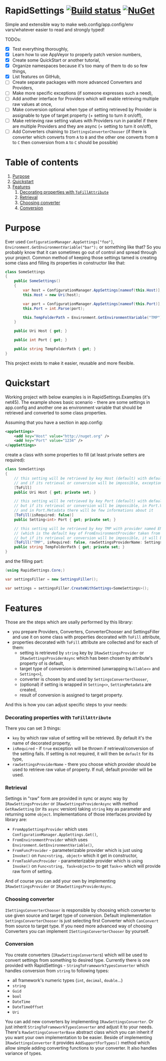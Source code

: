 # RapidSettings [![Build status](https://ci.appveyor.com/api/projects/status/1r2o5w4tsg11fatf/branch/master?svg=true)](https://ci.appveyor.com/project/baterja/rapidsettings/branch/master) [![NuGet](https://img.shields.io/nuget/vpre/RapidSettings.svg)](https://www.nuget.org/packages/RapidSettings/)
Simple and extensible way to make web.config/app.config/env vars/whatever easier to read and strongly typed!

TODOs:
- [x] Test everything thoroughly,
- [x] Learn how to use AppVeyor to properly patch version numbers,
- [x] Create some QuickStart or another tutorial,
- [x] Organize namespaces because it's too many of them to do so few things,
- [x] List features on GitHub,
- [ ] Create separate packages with more advanced Converters and Providers,
- [ ] Make more specific exceptions (if someone expresses such a need),
- [ ] Add another interface for Providers which will enable retrieving multiple raw values at once,
- [ ] Make conversion optional when type of setting retrieved by Provider is assignable to type of target property (+ setting to turn it on/off),
- [ ] Make retrieving raw setting values with Providers run in parallel if there are multiple Providers and they are async (+ setting to turn it on/off),
- [ ] Add Converters chaining to ```ISettingsConverterChooser``` (if there is converter which converts from ```A``` to ```B``` and the other one converts from ```B``` to ```C``` then conversion from ```A``` to ```C``` should be possible)

# Table of contents
1. [Purpose](#Purpose)
2. [Quickstart](#Quickstart)
3. [Features](#Features)
   1. [Decorating properties with ```ToFillAttribute```](#ToFillAttribute)
   2. [Retrieval](#Retrieval)
   3. [Choosing converter](#ChoosingConverter)
   4. [Conversion](#Conversion)

<a name="Purpose"></a>
# Purpose
Ever used `ConfigurationManager.AppSettings["foo"]`, `Environment.GetEnvironmentVariable("bar");` or something like that? So you probably know that it can sometimes go out of control and spread through your project. Common method of keeping those settings tamed is creating some class and filling its properties in constructor like that:
```csharp
class SomeSettings
{
    public SomeSettings()
    {
        var host = ConfigurationManager.AppSettings[nameof(this.Host)];
        this.Host = new Uri(host);

        var port = ConfigurationManager.AppSettings[nameof(this.Port)];
        this.Port = int.Parse(port);

        this.TempFolderPath = Environment.GetEnvironmentVariable("TMP");
    }

    public Uri Host { get; }

    public int Port { get; }

    public string TempFolderPath { get; }
}
```
This project exists to make it easier, reusable and more flexible.

<a name="Quickstart"></a>
# Quickstart

Working project with below examples is in RapidSettings.Examples (it's net45).
The example shows basic scenario - there are some settings in app.config and another one as environment variable that should be retrieved and converted to some class properties.

Assuming that you have a section in app.config:
```xml
<appSettings>
    <add key="Host" value="http://nuget.org" />
    <add key="Port" value="1234" />
</appSettings>
```

create a class with some properties to fill (at least private setters are required):

```csharp
class SomeSettings
{
    // this setting will be retrieved by key Host (default) with default provider
    // and if its retrieval or conversion will be impossible, exception will be thrown
    [ToFill]
    public Uri Host { get; private set; }

    // this setting will be retrieved by key Port (default) with default provider
    // but if its retrieval or conversion will be impossible, in Port.Value will be just a default int value (0)
    // and in Port.Metadata there will be few informations about it
    [ToFill(isRequired: false)]
    public Setting<int> Port { get; private set; }

    // this setting will be retrieved by key TMP with provider named ENV 
    // (which is the default key of FromEnvironmentProvider taken from SettingsFillerStaticDefaults)
    // but if its retrieval or conversion will be impossible, it will be just a default string value (null)
    [ToFill("TMP", isRequired: false, rawSettingsProviderName: SettingsFillerStaticDefaults.FromEnvironmentProviderKey)]
    public string TempFolderPath { get; private set; }
}
```

and the filling part:

```csharp
(using RapidSettings.Core;)

var settingsFiller = new SettingsFiller();

var settings = settingsFiller.CreateWithSettings<SomeSettings>();
```

<a name="Features"></a>
# Features
Those are the steps which are usally performed by this library:
- you prepare Providers, Converters, ConverterChooser and SettingsFiller and use it on some class with properties decorated with ```ToFill``` attribute,
- properties decorated with ```ToFill``` attribute are collected and for each of them:
  - setting is retrieved by ```string``` key by ```IRawSettingsProvider``` or ```IRawSettingsProviderAsync``` which has been chosen by attribute's property of is default,
  - target type of conversion is determined (unwrapping ```Nullable<>``` and ```Setting<>```),
  - converter is chosen by and used by ```SettingsConverterChooser```,
  - (optional) if setting is wrapped in ```Setting<>```, ```SettingMetadata``` are created,
  - result of conversion is assigned to target property.

And this is how you can adjust specific steps to your needs:

<a name="ToFillAttribute"></a>
### Decorating properties with ```ToFillAttribute```
There you can set 3 things:
- ```key``` by which raw value of setting will be retrieved. By default it's the name of decorated property, 
- ```isRequired``` - if ```true``` exception will be thrown if retrieval/conversion of the setting fails. If setting is not required, it will then be ```default``` for its type,
- ```rawSettingsProviderName``` - there you choose which provider should be used to retrieve raw value of property. If null, default provider will be used.

<a name="Retrieval"></a>
### Retrieval
Settings in "raw" form are provided in sync or async way by ```IRawSettingsProvider``` or ```IRawSettingsProviderAsync``` with method ```GetRawSetting``` (or its ```async``` version) taking ```string``` key as parameter and returning some ```object```. Implementations of those interfaces provided by library are:
- ```FromAppSettingsProvider``` which uses ```ConfigurationManager.AppSettings.Get()```,
- ```FromEnvironmentProvider``` which uses ```Environment.GetEnvironmentVariable()```,
- ```FromFuncProvider``` - parameterizable provider which is just using ```Invoke()``` on ```Func<string, object>``` which it get in constructor,
- ```FromTaskFuncProvider``` - parameterizable provider which is using ```Invoke()``` on ```Func<string, Task<object>>``` to get ```Task<>``` which will provide raw form of setting.

And of course you can add your own by implementing ```IRawSettingsProvider``` or ```IRawSettingsProviderAsync```.

<a name="ChoosingConverter"></a>
### Choosing converter
```ISettingsConverterChooser``` is responsible by choosing which converter to use given source and target type of conversion. Default implementation ```SettingsConverterChooser``` is just selecting first Converter which ```CanConvert``` from source to target type. If you need more advanced way of choosing Converters you can implement ```ISettingsConverterChooser``` by yourself.

<a name="Conversion"></a>
### Conversion
You create converters (```IRawSettingsConverter```s) which will be used to convert settings from something to desired type. Currently there is one provided with RapidSettings - ```StringToFrameworkTypesConverter``` which handles conversion from ```string``` to following types:
- all framework's numeric types (```int```, ```decimal```, ```double```...)
- ```string```
- ```Guid```
- ```bool```
- ```DateTime```
- ```DateTimeOffset```
- ```Uri```

You can add new converters by implementing ```IRawSettingsConverter```. Or just inherit ```StringToFrameworkTypesConverter``` and adjust it to your needs. There's ```RawSettingsConverterBase``` abstract class which you can inherit if you want your own implementation to be easier. Beside of implementing ```IRawSettingsConverter``` it provides ```AddSupportForTypes()``` method which allow simple adding converting functions to your converter. It also handles variance of types.